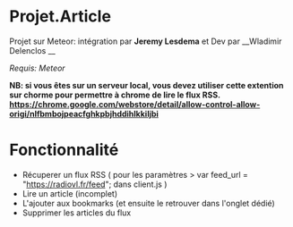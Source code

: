 # Projet.Article

Projet sur Meteor: intégration par __Jeremy Lesdema__ et Dev par __Wladimir Delenclos __

_Requis: Meteor_

__NB: si vous êtes sur un serveur local, vous devez utiliser cette extention sur chorme pour permettre à chrome de lire le flux RSS. https://chrome.google.com/webstore/detail/allow-control-allow-origi/nlfbmbojpeacfghkpbjhddihlkkiljbi__

# Fonctionnalité 

- Récuperer un flux RSS ( pour les paramètres > var feed_url = "https://radiovl.fr/feed"; dans client.js )
- Lire un article (incomplet) 
- L'ajouter aux bookmarks (et ensuite le retrouver dans l'onglet dédié) 
- Supprimer les articles du flux

